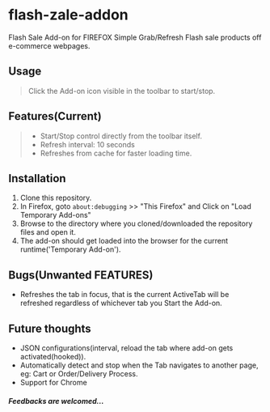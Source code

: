 # flash-zale-addon
Flash Sale Add-on for FIREFOX
Simple Grab/Refresh Flash sale products off e-commerce webpages.

## Usage
> Click the Add-on icon visible in the toolbar to start/stop.

## Features(Current)
> - Start/Stop control directly from the toolbar itself.
> - Refresh interval: 10 seconds
> - Refreshes from cache for faster loading time.

## Installation
1. Clone this repository.
2. In Firefox, goto `about:debugging` >> "This Firefox" and Click on "Load Temporary Add-ons"
3. Browse to the directory where you cloned/downloaded the repository files and open it.
4. The add-on should get loaded into the browser for the current runtime('Temporary Add-on').

## Bugs(Unwanted FEATURES)
- Refreshes the tab in focus, that is the current ActiveTab will be refreshed regardless of whichever tab you Start the Add-on.

## Future thoughts
+ JSON configurations(interval, reload the tab where add-on gets activated(hooked)).
+ Automatically detect and stop when the Tab navigates to another page, eg: Cart or Order/Delivery Process.
+ Support for Chrome

##### Feedbacks are welcomed...
